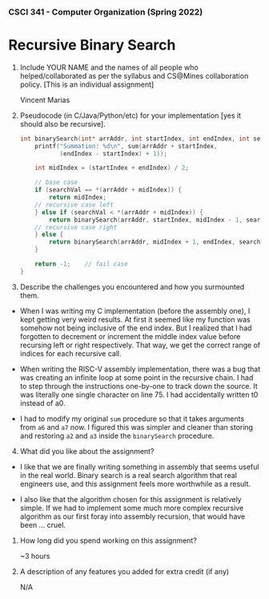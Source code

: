 ### CSCI 341 - Computer Organization (Spring 2022)
# Recursive Binary Search

1) Include YOUR NAME and the names of all people who helped/collaborated as per
the syllabus and CS@Mines collaboration policy. [This is an individual assignment]

    Vincent Marias

2) Pseudocode (in C/Java/Python/etc) for your implementation [yes it should also be
recursive].

    ```c
    int binarySearch(int* arrAddr, int startIndex, int endIndex, int searchVal) {
        printf("Summation: %d\n", sum(arrAddr + startIndex, 
               (endIndex - startIndex) + 1));

        int midIndex = (startIndex + endIndex) / 2;

        // base case
        if (searchVal == *(arrAddr + midIndex)) {
            return midIndex;
        // recursive case left
        } else if (searchVal < *(arrAddr + midIndex)) {
            return binarySearch(arrAddr, startIndex, midIndex - 1, searchVal);
        // recursive case right
        } else {
            return binarySearch(arrAddr, midIndex + 1, endIndex, searchVal);
        }

        return -1;    // fail case
    }
    ```

3) Describe the challenges you encountered and how you surmounted them.

- When I was writing my C implementation (before the assembly one), I kept getting very weird results. At first it seemed like my function was somehow not being inclusive of the end index. But I realized that I had forgotten to decrement or increment the middle index value before recursing left or right respectively. That way, we get the correct range of indices for each recursive call.

- When writing the RISC-V assembly implementation, there was a bug that was creating an infinite loop at some point in the recursive chain. I had to step through the instructions one-by-one to track down the source. It was literally one single character on line 75. I had accidentally written t0 instead of a0.

- I had to modify my original `sum` procedure so that it takes arguments from `a6` and `a7` now. I figured this was simpler and cleaner than storing and restoring `a2` and `a3` inside the `binarySearch` procedure.

4) What did you like about the assignment?

- I like that we are finally writing something in assembly that seems useful in the real world. Binary search is a real search algorithm that real engineers use, and this assignment feels more worthwhile as a result.

- I also like that the algorithm chosen for this assignment is relatively simple. If we had to implement some much more complex recursive algorithm as our first foray into assembly recursion, that would have been ... cruel.

1) How long did you spend working on this assignment?

    ~3 hours

2) A description of any features you added for extra credit (if any)

    N/A
